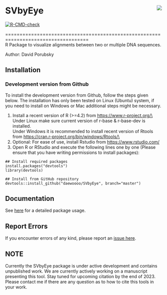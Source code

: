 # SVbyEye <img src="man/figures/SVbyEye_online.png" align="right"/>

<!-- badges: start -->
[![R-CMD-check](https://github.com/daewoooo/SVbyEye/actions/workflows/R-CMD-check.yaml/badge.svg)](https://github.com/daewoooo/SVbyEye/actions/workflows/R-CMD-check.yaml)
<!-- badges: end -->

===================================================================================\
R Package to visualize alignments between two or multiple DNA sequences.

Author: David Porubsky

## Installation

### Development version from Github
To install the development version from Github, follow the steps given below. The installation has only been tested on Linux (Ubuntu) system, if you need to install on Windows or Mac additional steps might be necessary.

1. Install a recent version of R (>=4.2) from https://www.r-project.org/\
   Under Linux make sure current version of r-base & r-base-dev is installed.\
   Under Windows it is recommended to install recent version of Rtools from https://cran.r-project.org/bin/windows/Rtools/\
2. Optional: For ease of use, install Rstudio from https://www.rstudio.com/
3. Open R or RStudio and execute the following lines one by one (Please ensure that you have writing permissions to install packages):

```{r}
## Install required packages
install.packages("devtools")
library(devtools)

## Install from GitHub repository
devtools::install_github("daewoooo/SVbyEye", branch="master")
```	  

## Documentation
See [here](https://htmlpreview.github.io/?https://github.com/daewoooo/SVbyEye/blob/master/man/doc/SVbyEye.html) for a detailed package usage.
	
## Report Errors
If you encounter errors of any kind, please report an [issue here](https://github.com/daewoooo/SVbyEye/issues/new).

## NOTE
Currently the SVbyEye package is under active development and contains unpublished work. We are currently actively working on a manuscript presenting this tool. Stay tuned for upcoming citation by the end of 2023. Please contact me if there are any question as to how to cite this tools in your work. 

